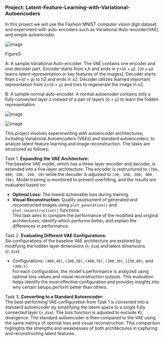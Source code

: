 ### **Project: Latent-Feature-Learning-with-Variational-Autoencoders**

In this project we will use the Fashion MNIST computer vision digit dataset and experiment with auto-encoders such as Variational Auto-encoder(VAE) and simple autoencoder. 

![image](https://github.com/user-attachments/assets/ace66f52-b82d-40dc-885f-b6a45f8f1880)

Figure3:

A: A sample Variational Auto-encoder. The VAE contains  one encoder and one decoder part. Encoder starts from x,h and ends in z=(σ + μ). [(σ + μ) learns latent representation or key features of the images]. Decoder starts from z=(σ + μ) to h2 and ends in x2. Decoder utilizes learned important represntation from z=(σ + μ) and tries to regenerate the image in x2.

B: A sample normal auto-encoder. A normal autoenoder contains only a fully connected layer z instead of a pair of layers (σ + μ) to learn the hidden representation. 

![image](https://github.com/user-attachments/assets/e6482ff1-bea6-4154-b30c-dfaf4585a86b)

![image](https://github.com/user-attachments/assets/138b595f-78c2-4af6-a2dd-e0b9c40c85e3)


This project involves experimenting with autoencoder architectures, including Variational Autoencoders (VAEs) and standard autoencoders, to analyze latent feature learning and image reconstruction. The tasks are structured as follows:  

Task 1. **Expanding the VAE Architecture:**  
   The baseline VAE model, which has a three-layer encoder and decoder, is extended into a five-layer architecture. The encoder is restructured to `(784, 400, 200, 100, 20)` while the decoder is adjusted to `(20, 100, 200, 400, 784)`. Model training is monitored to prevent overfitting, and the results are evaluated based on:  
   - **Optimal Loss:** The lowest achievable loss during training.  
   - **Visual Reconstruction:** Quality assessment of generated and reconstructed images using `plot_generation()` and `plot_reconstruction()` functions.  
   This task aims to compare the performance of the modified and original architectures, identify which performs better, and explain the differences in performance.

Task 2. **Evaluating Different VAE Configurations:**  
   Six configurations of the baseline VAE architecture are explored by modifying the hidden layer dimensions (`h_dim`) and latent dimensions (`z_dim`):  
   - Configurations: `(400,40)`, `(200,50)`, `(400,70)`, `(300,30)`, `(250,80)`, and `(300,5)`.  
   For each configuration, the model's performance is analyzed using optimal loss values and visual reconstruction outputs. This evaluation helps identify the most effective configuration and provides insights into why certain setups perform better than others.

Task 3. **Converting to a Standard Autoencoder:**  
   The best-performing VAE configuration from Task 1 is converted into a standard autoencoder by simplifying the latent space to a single fully connected layer (`z_dim`). The loss function is adjusted to exclude KL divergence. The standard autoencoder is then compared to the VAE using the same metrics of optimal loss and visual reconstruction. This comparison highlights the strengths and weaknesses of both architectures in capturing and reconstructing latent features.  

